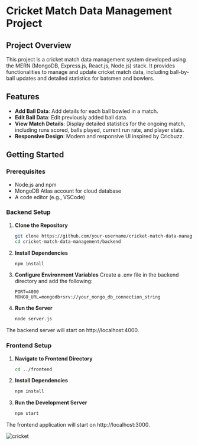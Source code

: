 
# Cricket Match Data Management Project

## Project Overview

This project is a cricket match data management system developed using the MERN (MongoDB, Express.js, React.js, Node.js) stack. It provides functionalities to manage and update cricket match data, including ball-by-ball updates and detailed statistics for batsmen and bowlers.

## Features

- **Add Ball Data**: Add details for each ball bowled in a match.
- **Edit Ball Data**: Edit previously added ball data.
- **View Match Details**: Display detailed statistics for the ongoing match, including runs scored, balls played, current run rate, and player stats.
- **Responsive Design**: Modern and responsive UI inspired by Cricbuzz.

## Getting Started

### Prerequisites

- Node.js and npm
- MongoDB Atlas account for cloud database
- A code editor (e.g., VSCode)

### Backend Setup

1. **Clone the Repository**

   ```bash
   git clone https://github.com/your-username/cricket-match-data-management.git
   cd cricket-match-data-management/backend
2. **Install Dependencies**

   ```bash
   npm install
3. **Configure Environment Variables**
Create a .env file in the backend directory and add the following:
   ```env
   PORT=4000
   MONGO_URL=mongodb+srv://your_mongo_db_connection_string
4. **Run the Server**
   ```bash
   node server.js
The backend server will start on http://localhost:4000.

### Frontend Setup
1. **Navigate to Frontend Directory**
   ```bash
   cd ../frontend
2. **Install Dependencies**
   ```bash
   npm install
3. **Run the Development Server**
   ```bash
   npm start
The frontend application will start on http://localhost:3000.

   


![cricket](https://github.com/user-attachments/assets/d43c2afb-7f0b-44bb-a17b-759074da18df)


